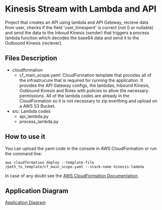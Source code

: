 # Kinesis Stream with Lambda and API
Project that creates an API using lambda and API Gateway, recieve data from user, checks if the field 'user_timespent' is correct (not 0 or nullable) and send the data to the Inboud Kinesis (sender) that triggers a process lambda function which decodes the base64 data and send it to the Outbound Kinesis (reciever).

## Files Description
  - cloudformation
    - cf_main_scope.yaml: CloudFormation template that provides all of the infrastrucure that is required for running the application. It provides the API Gateway configs, the lambdas, Inbound Kinesis, Outbound Kinesis and Roles with policies to allow the necessary permissions. All of the lambda codes are already in the CloudFormation so it is not necessary to zip everthing and upload on a AWS S3 Bucket.
  - src: Lambda codes
    - api_lambda.py
    - process_lambda.py
 
 ## How to use it 
 You can upload the yaml code in the console in AWS CloudFormation or run the command line: 
 ``` 
 aws cloudformation deploy --template-file /path_to_template/cf_main_scope.yaml --stack-name kinesis-lambda
 ```
 In case of any doubt see the [AWS CloudFormation Documentation](https://docs.aws.amazon.com/cli/latest/reference/cloudformation/deploy/index.html).
 
 ## Application Diagram
 [Application Diagram](lambda_kinesis.png "Application Diagram")
